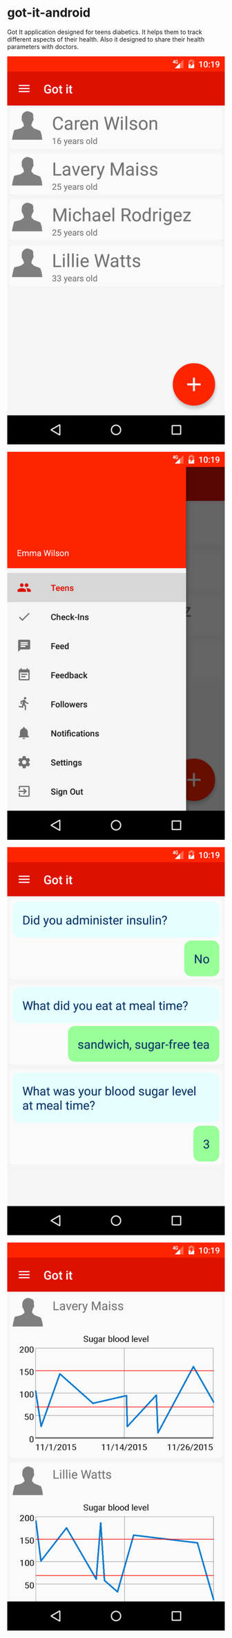 # got-it-android

Got It application designed for teens diabetics. It helps them to track different aspects of their health. Also it designed to share their health parameters with doctors.

![Alt text](/screenshots/follower_list.png?raw=true "List of followers")

![Alt text](/screenshots/main_menu.png?raw=true "Main menu")

![Alt text](/screenshots/questionnaire.png?raw=true "Questionnaire")

![Alt text](/screenshots/sugar_level.png?raw=true "Sugar level graphics")